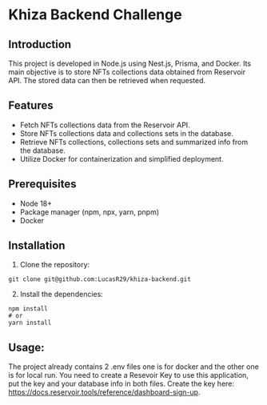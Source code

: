 # Khiza Backend Challenge


## Introduction
This project is developed in Node.js using Nest.js, Prisma, and Docker. 
Its main objective is to store NFTs collections data obtained from Reservoir API.
The stored data can then be retrieved when requested.

## Features
* Fetch NFTs collections data from the Reservoir API.
* Store NFTs collections data and collections sets in the database.
* Retrieve NFTs collections, collections sets and summarized info from the database.
* Utilize Docker for containerization and simplified deployment.

## Prerequisites
* Node 18+
* Package manager (npm, npx, yarn, pnpm)
* Docker

## Installation
1. Clone the repository:
```
git clone git@github.com:LucasR29/khiza-backend.git
```

2. Install the dependencies:
```
npm install
# or
yarn install
```

## Usage:
The project already contains 2 .env files one is for docker and the other one is for local run.
You need to create a Resevoir Key to use this application, put the key and your database info in both files.
Create the key here: https://docs.reservoir.tools/reference/dashboard-sign-up.
